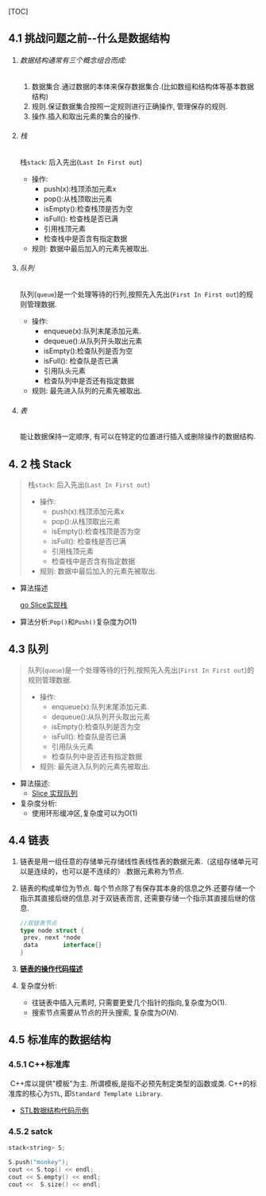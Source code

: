 [TOC]

## 4.1 挑战问题之前--什么是数据结构

1. ###### 数据结构通常有三个概念组合而成:

   1. 数据集合.通过数据的本体来保存数据集合.(比如数组和结构体等基本数据结构)
   2.  规则.保证数据集合按照一定规则进行正确操作, 管理保存的规则.
   3. 操作.插入和取出元素的集合的操作.

2. ###### 栈

   栈`stack`: 后入先出(`Last In First out`)

   * 操作:
     * push(x):栈顶添加元素x
     * pop():从栈顶取出元素
     * isEmpty():检查栈顶是否为空
     * isFull(): 检查栈是否已满
     * 引用栈顶元素
     * 检查栈中是否含有指定数据
   * 规则: 数据中最后加入的元素先被取出.

3. ###### 队列

   队列(`queue`)是一个处理等待的行列,按照先入先出(`First In First out`)的规则管理数据.

   * 操作:
     * enqueue(x):队列末尾添加元素.
     * dequeue():从队列开头取出元素
     * isEmpty():检查队列是否为空
     * isFull(): 检查队是否已满
     * 引用队头元素
     * 检查队列中是否还有指定数据
   * 规则: 最先进入队列的元素先被取出.

4. ###### 表

   能让数据保持一定顺序, 有可以在特定的位置进行插入或删除操作的数据结构.



##  4. 2 栈 Stack

> 栈`stack`: 后入先出(`Last In First out`)
>
> - 操作:
>   - push(x):栈顶添加元素x
>   - pop():从栈顶取出元素
>   - isEmpty():检查栈顶是否为空
>   - isFull(): 检查栈是否已满
>   - 引用栈顶元素
>   - 检查栈中是否含有指定数据
> - 规则: 数据中最后加入的元素先被取出.

* 算法描述

  [go Slice实现栈](/ch4数据结构/stack/stack.go)

* 算法分析:`Pop()`和`Push()`复杂度为$O(1)$



## 4.3 队列

> 队列(`queue`)是一个处理等待的行列,按照先入先出(`First In First out`)的规则管理数据.
>
> - 操作:
>   - enqueue(x):队列末尾添加元素.
>   - dequeue():从队列开头取出元素
>   - isEmpty():检查队列是否为空
>   - isFull(): 检查队是否已满
>   - 引用队头元素
>   - 检查队列中是否还有指定数据
> - 规则: 最先进入队列的元素先被取出.

* 算法描述:
  * [Slice 实现队列](ch4数据结构/queue/queue.go)
* 复杂度分析:
  * 使用环形缓冲区,复杂度可以为O(1)

## 4.4 链表

1. 链表是用一组任意的存储单元存储线性表线性表的数据元素.（这组存储单元可以是连续的，也可以是不连续的）.数据元素称为节点.

2. 链表的构成单位为节点. 每个节点除了有保存其本身的信息之外.还要存储一个指示其直接后继的信息.对于双链表而言, 还需要存储一个指示其直接后继的信息.

   ```go
   //双链表节点
   type node struct {
   	prev, next *node
   	data       interface{}
   }
   ```

3. **[链表的操作代码描述](ch4数据结构/list/doublyLinkedList.go)**

4. 复杂度分析:

   * 往链表中插入元素时, 只需要更爱几个指针的指向,复杂度为O(1)​.
   * 搜索节点需要从节点的开头搜索, 复杂度为$O(N)$.

## 4.5 标准库的数据结构

### 	4.5.1 C++标准库

​	C++库以提供"模板"为主. 所谓模板,是指不必预先制定类型的函数或类. C++的标准库的核心为`STL`, 即`Standard Template Library`.

* [STL数据结构代码示例](ch4数据结构/STL)

### 4.5.2 satck

```c++
stack<string> S;

S.push("monkey");
cout << S.top() << endl;
cout << S.empty() << endl;
cout <<  S.size() << endl;
```



